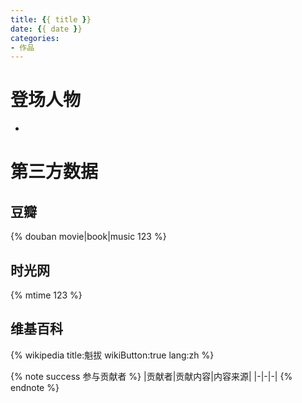 ```yaml
---
title: {{ title }}
date: {{ date }}
categories: 
- 作品
---
```


<!-- 作品摘要 -->

<!-- more -->

<!-- 登场人物 -->
# 登场人物

- 

<!-- 第三方数据 -->
# 第三方数据

## 豆瓣
{% douban movie|book|music 123 %}
## 时光网
{% mtime 123 %}
## 维基百科
{% wikipedia title:魁拔 wikiButton:true lang:zh %}

{% note success 参与贡献者 %}
|贡献者|贡献内容|内容来源|
|-|-|-|
{% endnote %}